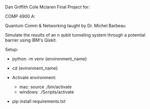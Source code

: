Dan Griffith 
Cole Mclaren 
Final Project for: 

COMP 4900 A:

Quantum Comm & Networking 
taught by Dr. Michel Barbeau 

Simulate the results of an n qubit tunneling system through a potential barrier using IBM's Qiskit. 

Setup: 

 - python -m venv {environment_name}
 - cd {evironment_name}

 - Activate environment:
    - mac: source ./bin/activate 
    - windows: ./Scripts/activate

 - pip install requirements.txt

